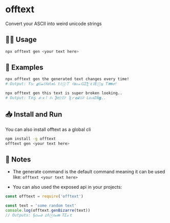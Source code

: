 # offtext

Convert your ASCII into weird unicode strings

## 🏃‍♀️ Usage

```bash
npx offtext gen <your text here>
```

## 📒 Examples

```bash
npx offtext gen the generated text changes every time!
# Output: ₮𝔥𝑒 𝙜𝔼𝓷ꏂꋪ𝘢𝕥𝖊ԃ tꏂⓧㄒ ꀯ𝖍𝕒𝓃ＧΣs̶͙̗̮̖̋̂̎̚ ɛ꒦Eⓡყ Ƭ꒐𝙢𝑒!

npx offtext gen this text is super broken looking..
# Output: ₮ꍩ꒐ʂ 𝓽𝑒ｘ꓄ ꂑ𝔰 ֆʊק𝔼г ɮｒ𝐨𝓴𝔼ꋊ ᒪ𝕠𝔬𝘬IŇ𝙜..
```

## 📥 Install and Run

You can also install offtext as a global cli

```bash
npm install -g offtext
offtext gen <your text here>
```

## 📝 Notes

- The generate command is the default command meaning it can be used like: `offtext <your text here>`

- You can also used the exposed api in your projects:

```js
const offtext = require('offtext')

const text = 'some random text'
console.log(offtext.genBizarre(text))
// Outputs: §𝑜𝓂𝑒 ɾΛⓝ𝔡𝓸𝙢 TΣ𝔁ｔ
```
